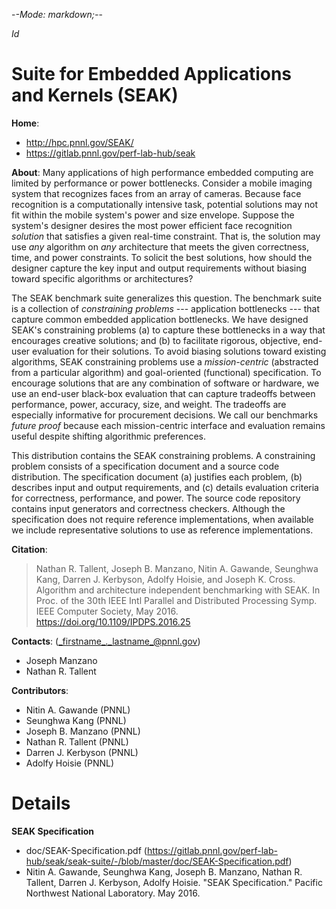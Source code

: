-*-Mode: markdown;-*-

$Id$


Suite for Embedded Applications and Kernels (SEAK)
=============================================================================

**Home**:
  - http://hpc.pnnl.gov/SEAK/
  - https://gitlab.pnnl.gov/perf-lab-hub/seak


**About**: Many applications of high performance embedded computing
are limited by performance or power bottlenecks. Consider a mobile
imaging system that recognizes faces from an array of cameras. Because
face recognition is a computationally intensive task, potential
solutions may not fit within the mobile system's power and size
envelope. Suppose the system's designer desires the most power
efficient face recognition *solution* that satisfies a given real-time
constraint. That is, the solution may use *any* algorithm on *any*
architecture that meets the given correctness, time, and power
constraints. To solicit the best solutions, how should the designer
capture the key input and output requirements without biasing toward
specific algorithms or architectures?

The SEAK benchmark suite generalizes this question. The benchmark
suite is a collection of *constraining problems* --- application
bottlenecks --- that capture common embedded application
bottlenecks. We have designed SEAK's constraining problems (a) to
capture these bottlenecks in a way that encourages creative solutions;
and (b) to facilitate rigorous, objective, end-user evaluation for
their solutions. To avoid biasing solutions toward existing
algorithms, SEAK constraining problems use a *mission-centric*
(abstracted from a particular algorithm) and goal-oriented
(functional) specification. To encourage solutions that are any
combination of software or hardware, we use an end-user black-box
evaluation that can capture tradeoffs between performance, power,
accuracy, size, and weight. The tradeoffs are especially informative
for procurement decisions. We call our benchmarks *future proof*
because each mission-centric interface and evaluation remains useful
despite shifting algorithmic preferences.

This distribution contains the SEAK constraining problems. A
constraining problem consists of a specification document and a source
code distribution. The specification document (a) justifies each
problem, (b) describes input and output requirements, and (c) details
evaluation criteria for correctness, performance, and power. The
source code repository contains input generators and correctness
checkers. Although the specification does not require reference
implementations, when available we include representative solutions to
use as reference implementations.


**Citation**:
  > Nathan R. Tallent, Joseph B. Manzano, Nitin A. Gawande, Seunghwa Kang, Darren J. Kerbyson, Adolfy Hoisie, and Joseph K. Cross. Algorithm and architecture independent benchmarking with SEAK. In Proc. of the 30th IEEE Intl Parallel and Distributed Processing Symp. IEEE Computer Society, May 2016. https://doi.org/10.1109/IPDPS.2016.25


**Contacts**: (_firstname_._lastname_@pnnl.gov)
  - Joseph Manzano
  - Nathan R. Tallent


**Contributors**:
  - Nitin A. Gawande (PNNL)
  - Seunghwa Kang (PNNL)
  - Joseph B. Manzano (PNNL)
  - Nathan R. Tallent (PNNL)
  - Darren J. Kerbyson (PNNL)
  - Adolfy Hoisie (PNNL)


Details
=============================================================================

**SEAK Specification**
  - doc/SEAK-Specification.pdf (https://gitlab.pnnl.gov/perf-lab-hub/seak/seak-suite/-/blob/master/doc/SEAK-Specification.pdf)
  - Nitin A. Gawande, Seunghwa Kang, Joseph B. Manzano, Nathan R. Tallent, Darren J. Kerbyson, Adolfy Hoisie.  "SEAK Specification." Pacific Northwest National Laboratory. May 2016.


